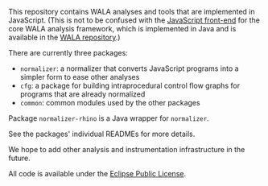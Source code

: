 This repository contains WALA analyses and tools that are implemented in JavaScript.  (This is not to be confused with the [JavaScript front-end](http://wala.sourceforge.net/wiki/index.php/Getting_Started:JavaScript_frontend) for the core WALA analysis framework, which is implemented in Java and is available in the [WALA repository](https://github.com/wala/WALA).)

There are currently three packages:

* `normalizer`: a normalizer that converts JavaScript programs into a simpler form to ease other analyses
* `cfg`: a package for building intraprocedural control flow graphs for programs that are already normalized
* `common`: common modules used by the other packages

Package `normalizer-rhino` is a Java wrapper for `normalizer`.

See the packages' individual READMEs for more details.

We hope to add other analysis and instrumentation infrastructure in the future.

All code is available under the [Eclipse Public License](http://www.eclipse.org/legal/epl-v10.html).
 
